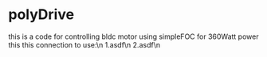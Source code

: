 # polyDrive
this is a code for controlling bldc motor using simpleFOC for 360Watt power
this this connection to use:\n
1.asdf\n
2.asdf\n


